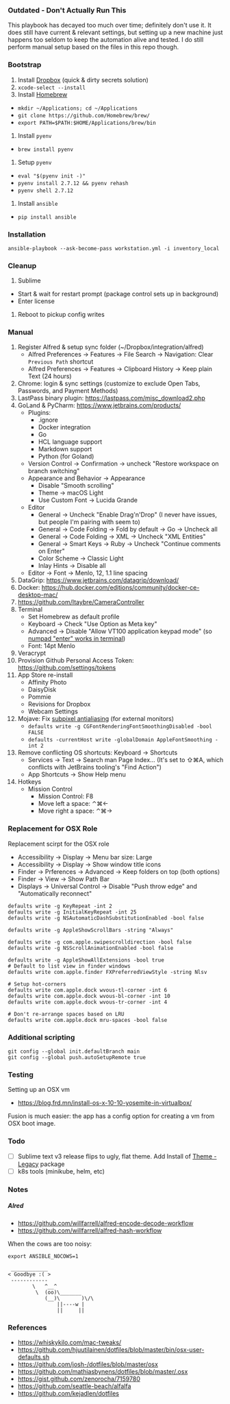 ### Outdated - Don't Actually Run This

This playbook has decayed too much over time; definitely don't use it. It does still have current & relevant settings, but setting up a new machine just happens too seldom to keep the automation alive and tested. I do still perform manual setup based on the files in this repo though.

### Bootstrap

1. Install [Dropbox](https://www.dropbox.com/downloading) (quick & dirty secrets solution)
1. `xcode-select --install`
1. Install [Homebrew](https://github.com/Homebrew/brew/blob/master/docs/Installation.md#installation)
  * `mkdir ~/Applications; cd ~/Applications`
  * `git clone https://github.com/Homebrew/brew/`
  * `export PATH=$PATH:$HOME/Applications/brew/bin`
1. Install `pyenv`
  * `brew install pyenv`
1. Setup `pyenv`
  * `eval "$(pyenv init -)"`
  * `pyenv install 2.7.12 && pyenv rehash`
  * `pyenv shell 2.7.12`
1. Install `ansible`
  * `pip install ansible`

### Installation

```
ansible-playbook --ask-become-pass workstation.yml -i inventory_local
```

### Cleanup

1. Sublime
  * Start & wait for restart prompt (package control sets up in background)
  * Enter license
1. Reboot to pickup config writes

### Manual
1. Register Alfred & setup sync folder (~/Dropbox/integration/alfred)
   * Alfred Preferences -> Features -> File Search -> Navigation: Clear `Previous Path` shortcut
   * Alfred Preferences -> Features -> Clipboard History -> Keep plain Text (24 hours)
1. Chrome: login & sync settings (customize to exclude Open Tabs, Passwords, and Payment Methods)
1. LastPass binary plugin: https://lastpass.com/misc_download2.php
1. GoLand & PyCharm: https://www.jetbrains.com/products/
    * Plugins:
      - .ignore
      - Docker integration
      - Go
      - HCL language support
      - Markdown support
      - Python (for Goland)
    * Version Control -> Confirmation -> uncheck "Restore workspace on branch switching"
    * Appearance and Behavior -> Appearance
      - Disable "Smooth scrolling"
      - Theme -> macOS Light
      - Use Custom Font -> Lucida Grande
    * Editor
      - General -> Uncheck "Enable Drag'n'Drop" (I never have issues, but people I'm pairing with seem to)
      - General -> Code Folding -> Fold by default -> Go -> Uncheck all
      - General -> Code Folding -> XML -> Uncheck "XML Entities"
      - General -> Smart Keys -> Ruby -> Uncheck "Continue comments on Enter"
      - Color Scheme -> Classic Light
      - Inlay Hints -> Disable all
    * Editor -> Font -> Menlo, 12, 1.1 line spacing
1. DataGrip: https://www.jetbrains.com/datagrip/download/
1. Docker: https://hub.docker.com/editions/community/docker-ce-desktop-mac/
1. https://github.com/Itaybre/CameraController
1. Terminal
   * Set Homebrew as default profile
   * Keyboard -> Check "Use Option as Meta key"
   * Advanced -> Disable "Allow VT100 application keypad mode" (so [numpad "enter" works in terminal](https://vi.stackexchange.com/questions/11581/why-doesnt-my-numpad-work-right-in-my-terminal))
   * Font: 14pt Menlo
3. Veracrypt
4. Provision Github Personal Access Token: https://github.com/settings/tokens
5. App Store re-install
   * Affinity Photo
   * DaisyDisk
   * Pommie
   * Revisions for Dropbox
   * Webcam Settings
6. Mojave: Fix [subpixel antialiasing](https://www.cleverfiles.com/help/mac-fonts-text-blurry.html) (for external monitors)
   * `defaults write -g CGFontRenderingFontSmoothingDisabled -bool FALSE`
   * `defaults -currentHost write -globalDomain AppleFontSmoothing -int 2`
7. Remove conflicting OS shortcuts: Keyboard -> Shortcuts
   * Services -> Text -> Search man Page Index... (It's set to ⇧⌘A, which conflicts with JetBrains tooling's "Find Action")
   * App Shortcuts -> Show Help menu
8. Hotkeys
   * Mission Control
      * Mission Control: F8
      * Move left a space: ⌃⌘←
      * Move right a space: ⌃⌘→

### Replacement for OSX Role
Replacement scirpt for the OSX role

* Accessibility -> Display -> Menu bar size: Large
* Accessibility -> Display -> Show window title icons
* Finder -> Prferences -> Advanced -> Keep folders on top (both options)
* Finder -> View -> Show Path Bar
* Displays -> Universal Control -> Disable "Push throw edge" and "Automatically reconnect"

```shell
defaults write -g KeyRepeat -int 2
defaults write -g InitialKeyRepeat -int 25
defaults write -g NSAutomaticDashSubstitutionEnabled -bool false

defaults write -g AppleShowScrollBars -string "Always"

defaults write -g com.apple.swipescrolldirection -bool false
defaults write -g NSScrollAnimationEnabled -bool false

defaults write -g AppleShowAllExtensions -bool true
# Default to list view in finder windows
defaults write com.apple.finder FXPreferredViewStyle -string Nlsv

# Setup hot-corners
defaults write com.apple.dock wvous-tl-corner -int 6
defaults write com.apple.dock wvous-bl-corner -int 10
defaults write com.apple.dock wvous-tr-corner -int 4

# Don't re-arrange spaces based on LRU
defaults write com.apple.dock mru-spaces -bool false
```

### Additional scripting

```
git config --global init.defaultBranch main
git config --global push.autoSetupRemote true
```

### Testing

Setting up an OSX vm
* https://blog.frd.mn/install-os-x-10-10-yosemite-in-virtualbox/

Fusion is much easier: the app has a config option for creating a vm from OSX boot image.

### Todo
- [ ] Sublime text v3 release flips to ugly, flat theme. Add Install of [Theme - Legacy](https://packagecontrol.io/packages/Theme%20-%20Legacy) package
- [ ] k8s tools (minikube, helm, etc)

### Notes

##### Alred
* https://github.com/willfarrell/alfred-encode-decode-workflow
* https://github.com/willfarrell/alfred-hash-workflow

When the cows are too noisy:
```
export ANSIBLE_NOCOWS=1
```

```
 ____________
< Goodbye :( >
 ------------
        \   ^__^
         \  (oo)\_______
            (__)\       )\/\
                ||----w |
                ||     ||
```

### References

* https://whiskykilo.com/mac-tweaks/
* https://github.com/hjuutilainen/dotfiles/blob/master/bin/osx-user-defaults.sh
* https://github.com/josh-/dotfiles/blob/master/osx
* https://github.com/mathiasbynens/dotfiles/blob/master/.osx
* https://gist.github.com/zenorocha/7159780
* https://github.com/seattle-beach/alfalfa
* https://github.com/kejadlen/dotfiles
